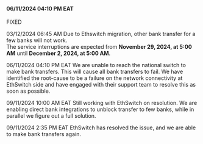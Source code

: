 
#### 06/11/2024 04:10 PM EAT

FIXED

03/12/2024 06:45 AM Due to Ethswitch migration, other bank transfer for a few banks will not work.<br />
The service interruptions are expected from **November 29, 2024, at 5:00 AM** until **December 2, 2024, at 5:00 AM**.

06/11/2024 04:10 PM EAT We are unable to reach the national switch to make bank transfers. This will cause all bank transfers to fail. We have identified the root-cause to be a failure on the network connectivity at EthSwitch side and have engaged with their support team to resolve this as soon as possible.

09/11/2024 10:00 AM EAT Still working with EthSwitch on resolution. We are enabling direct bank integrations to unblock transfer to few banks, while in parallel we figure out a full solution.

09/11/2024 2:35 PM EAT EthSwitch has resolved the issue, and we are able to make bank transfers again.
